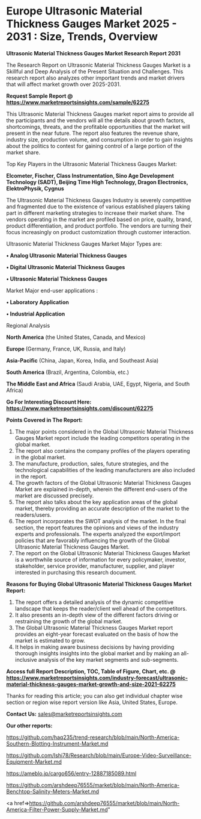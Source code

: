 # Europe Ultrasonic Material Thickness Gauges Market 2025 - 2031 : Size, Trends, Overview

<strong>Ultrasonic Material Thickness Gauges Market Research Report 2031</strong>

The Research Report on Ultrasonic Material Thickness Gauges Market is a Skillful and Deep Analysis of the Present Situation and Challenges. This research report also analyzes other important trends and market drivers that will affect market growth over 2025-2031.

<strong>Request Sample Report @ <a href=https://www.marketreportsinsights.com/sample/62275>https://www.marketreportsinsights.com/sample/62275</a></strong>

This Ultrasonic Material Thickness Gauges market report aims to provide all the participants and the vendors will all the details about growth factors, shortcomings, threats, and the profitable opportunities that the market will present in the near future. The report also features the revenue share, industry size, production volume, and consumption in order to gain insights about the politics to contest for gaining control of a large portion of the market share.

Top Key Players in the Ultrasonic Material Thickness Gauges Market:

<strong>Elcometer, Fischer, Class Instrumentation, Sino Age Development Technology (SADT), Beijing Time High Technology, Dragon Electronics, ElektroPhysik, Cygnus</strong>

The Ultrasonic Material Thickness Gauges Industry is severely competitive and fragmented due to the existence of various established players taking part in different marketing strategies to increase their market share. The vendors operating in the market are profiled based on price, quality, brand, product differentiation, and product portfolio. The vendors are turning their focus increasingly on product customization through customer interaction.

Ultrasonic Material Thickness Gauges Market Major Types are:

<strong>• Analog Ultrasonic Material Thickness Gauges

• Digital Ultrasonic Material Thickness Gauges

• Ultrasonic Material Thickness Gauges</strong>

Market Major end-user applications :

<strong>• Laboratory Application

• Industrial Application</strong>

Regional Analysis

</u><strong><b>North America</b></strong> (the United States, Canada, and Mexico)

<strong><b>Europe </b></strong>(Germany, France, UK, Russia, and Italy)

<strong><b>Asia-Pacific</b></strong> (China, Japan, Korea, India, and Southeast Asia)

<strong><b>South America</b></strong> (Brazil, Argentina, Colombia, etc.)

<strong><b>The Middle East and Africa</b></strong> (Saudi Arabia, UAE, Egypt, Nigeria, and South Africa)

<strong>Go For Interesting Discount Here: <a href=https://www.marketreportsinsights.com/discount/62275>https://www.marketreportsinsights.com/discount/62275</a></strong>

<strong>Points Covered in The Report:</strong>
<ol>
  <li>The major points considered in the Global Ultrasonic Material Thickness Gauges Market report include the leading competitors operating in the global market.</li>
  <li>The report also contains the company profiles of the players operating in the global market.</li>
  <li>The manufacture, production, sales, future strategies, and the technological capabilities of the leading manufacturers are also included in the report.</li>
  <li>The growth factors of the Global Ultrasonic Material Thickness Gauges Market are explained in-depth, wherein the different end-users of the market are discussed precisely.</li>
  <li>The report also talks about the key application areas of the global market, thereby providing an accurate description of the market to the readers/users.</li>
  <li>The report incorporates the SWOT analysis of the market. In the final section, the report features the opinions and views of the industry experts and professionals. The experts analyzed the export/import policies that are favorably influencing the growth of the Global Ultrasonic Material Thickness Gauges Market.</li>
  <li>The report on the Global Ultrasonic Material Thickness Gauges Market is a worthwhile source of information for every policymaker, investor, stakeholder, service provider, manufacturer, supplier, and player interested in purchasing this research document.</li>
</ol>
<strong>Reasons for Buying Global Ultrasonic Material Thickness Gauges Market Report:</strong>

<ol>
  <li>The report offers a detailed analysis of the dynamic competitive landscape that keeps the reader/client well ahead of the competitors.</li>
  <li>It also presents an in-depth view of the different factors driving or restraining the growth of the global market.</li>
  <li>The Global Ultrasonic Material Thickness Gauges Market report provides an eight-year forecast evaluated on the basis of how the market is estimated to grow.</li>
  <li>It helps in making aware business decisions by having providing thorough insights insights into the global market and by making an all-inclusive analysis of the key market segments and sub-segments.</li>
</ol>
<strong>Access full Report Description, TOC, Table of Figure, Chart, etc. @ <a href=https://www.marketreportsinsights.com/industry-forecast/ultrasonic-material-thickness-gauges-market-growth-and-size-2021-62275>https://www.marketreportsinsights.com/industry-forecast/ultrasonic-material-thickness-gauges-market-growth-and-size-2021-62275</a></strong>


Thanks for reading this article; you can also get individual chapter wise section or region wise report version like Asia, United States, Europe.

<strong>Contact Us:</strong>
sales@marketreportsinsights.com

<strong>Our other reports:</strong>

<a href=https://github.com/haq235/trend-research/blob/main/North-America-Southern-Blotting-Instrument-Market.md>https://github.com/haq235/trend-research/blob/main/North-America-Southern-Blotting-Instrument-Market.md</a>

<a href=https://github.com/Ishi78/Research/blob/main/Europe-Video-Surveillance-Equipment-Market.md>https://github.com/Ishi78/Research/blob/main/Europe-Video-Surveillance-Equipment-Market.md</a>

<a href=https://ameblo.jp/cargo656/entry-12887185089.html>https://ameblo.jp/cargo656/entry-12887185089.html</a>

<a href=https://github.com/arshdeep76555/market/blob/main/North-America-Benchtop-Salinity-Meters-Market.md>https://github.com/arshdeep76555/market/blob/main/North-America-Benchtop-Salinity-Meters-Market.md</a>

<a href=>https://github.com/arshdeep76555/market/blob/main/North-America-Filter-Power-Supply-Market.md</a>"

